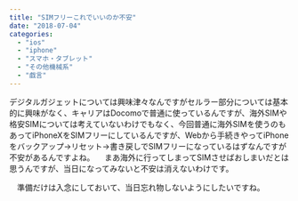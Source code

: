 ```yaml
---
title: "SIMフリーこれでいいのか不安"
date: "2018-07-04"
categories: 
  - "ios"
  - "iphone"
  - "スマホ・タブレット"
  - "その他機械系"
  - "戯言"
---
```


デジタルガジェットについては興味津々なんですがセルラー部分については基本的に興味がなく、キャリアはDocomoで普通に使っているんですが、海外SIMや格安SIMについては考えていないわけでもなく、今回普通に海外SIMを使うのもあってiPhoneXをSIMフリーにしているんですが、Webから手続きやってiPhoneをバックアップ→リセット→書き戻しでSIMフリーになっているはずなんですが不安があるんですよね。 　まあ海外に行ってしまってSIMさせばおしまいだとは思うんですが、当日になってみないと不安は消えないわけです。

　準備だけは入念にしておいて、当日忘れ物しないようにしたいですね。
